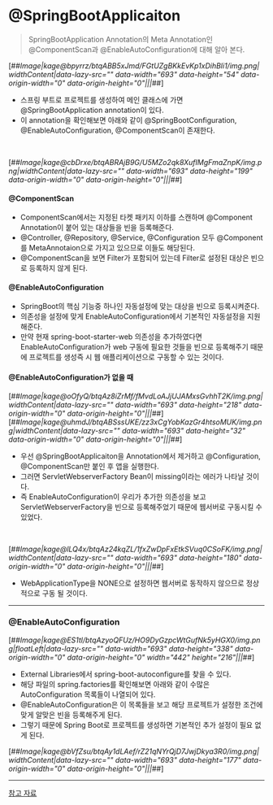 # @SpringBootApplicaiton
> SpringBootApplication Annotation의 Meta Annotation인 @ComponentScan과 @EnableAutoConfiguration에 대해 알아 본다.

[##_Image|kage@bpyrrz/btqABB5xJmd/FGtUZgBKkEvKp1xDihBli1/img.png|widthContent|data-lazy-src="" data-width="693" data-height="54" data-origin-width="0" data-origin-height="0"|||_##]
- 스프링 부트로 프로젝트를 생성하여 메인 클래스에 가면 @SpringBootApplication annotation이 있다.
- 이 annotation을 확인해보면 아래와 같이 @SpringBootConfiguration, @EnableAutoConfiguration, @ComponentScan이 존재한다.

<br>

[##_Image|kage@cbDrxe/btqABRAjB9G/U5MZo2qk8XufIMgFmaZnpK/img.png|widthContent|data-lazy-src="" data-width="693" data-height="199" data-origin-width="0" data-origin-height="0"|||_##]

#### @ComponentScan
- ComponentScan에서는 지정된 타켓 패키지 이하를 스캔하며 @Component Annotation이 붙어 있는 대상들을 빈을 등록해준다.
- @Controller, @Repository, @Service, @Configuration 모두 @Component를 MetaAnnotaion으로 가지고 있으므로 이들도 해당된다.
- @ComponentScan을 보면 Filter가 포함되어 있는데 Filter로 설정된 대상은 빈으로 등록하지 않게 된다.

#### @EnableAutoConfiguration
- SpringBoot의 핵심 기능중 하나인 자동설정에 맞는 대상을 빈으로 등록시켜준다.
- 의존성을 설정에 맞게 EnableAutoConfiguration에서 기본적인 자동설정을 지원해준다.
- 만약 현재 spring-boot-starter-web 의존성을 추가하였다면 EnableAutoConfiguration가 web 구동에 필요한 것들을 빈으로 등록해주기 때문에 프로젝트를 생성즉 시 웹 애플리케이션으로 구동할 수 있는 것이다.

#### @EnableAutoConfiguration가 없을 때

[##_Image|kage@oOfyQ/btqAz8iZrMf/fMvdLoAJjUJAMxsGvhhT2K/img.png|widthContent|data-lazy-src="" data-width="693" data-height="218" data-origin-width="0" data-origin-height="0"|||_##][##_Image|kage@uhmdJ/btqABSssUKE/zz3xCgYobKazGr4htsoMUK/img.png|widthContent|data-lazy-src="" data-width="693" data-height="32" data-origin-width="0" data-origin-height="0"|||_##]
- 우선 @SpringBootApplicaiton을 Annotation에서 제거하고 @Configuration, @ComponentScan만 붙인 후 앱을 실행한다.
- 그러면 ServletWebserverFactory Bean이 missing이라는 에러가 나타날 것이다.
- 즉 EnableAutoConfiguration이 우리가 추가한 의존성을 보고 ServletWebserverFactory을 빈으로 등록해주었기 때문에 웹서버로 구동시킬 수 있었다.

<br>

[##_Image|kage@lLQ4x/btqAz24kqZL/1fxZwDpFxEtkSVuq0CSoFK/img.png|widthContent|data-lazy-src="" data-width="693" data-height="180" data-origin-width="0" data-origin-height="0"|||_##]
- WebApplicationType을 NONE으로 설정하면 웹서버로 동작하지 않으므로 정상적으로 구동 될 것이다.

---

### @EnableAutoConfiguration

[##_Image|kage@ES1tl/btqAzyoQFUz/HO9DyGzpcWtGufNk5yHGX0/img.png|floatLeft|data-lazy-src="" data-width="693" data-height="338" data-origin-width="0" data-origin-height="0" width="442" height="216"|||_##]
- External Libraries에서 spring-boot-autoconfigure를 찾을 수 있다.
- 해당 파일의 spring.factories를 확인해보면 아래와 같이 수많은 AutoConfiguration 목록들이 나열되어 있다.
- @EnableAutoConfiguration은 이 목록들을 보고 해당 프로젝트가 설정한 조건에 맞게 알맞은 빈을 등록해주게 된다.
- 그렇기 때문에 Spring Boot로 프로젝트를 생성하면 기본적인 추가 설정이 필요 없게 된다.

[##_Image|kage@bVfZsu/btqAy1dLAef/rZ21qNYrQjD7JwjDkya3R0/img.png|widthContent|data-lazy-src="" data-width="693" data-height="177" data-origin-width="0" data-origin-height="0"|||_##]

---

[참고 자료](https://www.inflearn.com/course/%EC%8A%A4%ED%94%84%EB%A7%81%EB%B6%80%ED%8A%B8)
